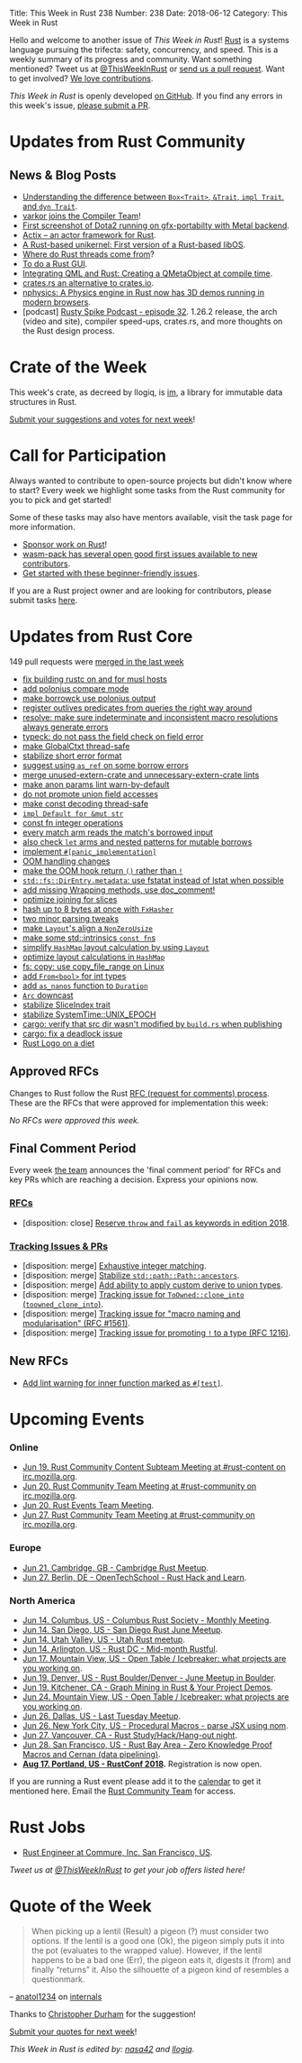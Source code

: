 Title: This Week in Rust 238
Number: 238
Date: 2018-06-12
Category: This Week in Rust

Hello and welcome to another issue of *This Week in Rust*!
[Rust](http://rust-lang.org) is a systems language pursuing the trifecta: safety, concurrency, and speed.
This is a weekly summary of its progress and community.
Want something mentioned? Tweet us at [@ThisWeekInRust](https://twitter.com/ThisWeekInRust) or [send us a pull request](https://github.com/cmr/this-week-in-rust).
Want to get involved? [We love contributions](https://github.com/rust-lang/rust/blob/master/CONTRIBUTING.md).

*This Week in Rust* is openly developed [on GitHub](https://github.com/cmr/this-week-in-rust).
If you find any errors in this week's issue, [please submit a PR](https://github.com/cmr/this-week-in-rust/pulls).

# Updates from Rust Community

## News & Blog Posts

* [Understanding the difference between `Box<Trait>`, `&Trait`, `impl Trait`, and `dyn Trait`](https://joshleeb.com/posts/rust-traits-and-trait-objects/).
* [varkor joins the Compiler Team](https://internals.rust-lang.org/t/please-welcome-varkor-to-the-compiler-team/7716)!
* [First screenshot of Dota2 running on gfx-portabilty with Metal backend](https://www.reddit.com/r/rust/comments/8pmniu/first_screenshot_of_dota2_running_on/).
* [Actix – an actor framework for Rust](https://simplabs.com/blog/2018/06/11/actix.html).
* [A Rust-based unikernel: First version of a Rust-based libOS](https://hermitcore.org/2018/06/06/A-Rust-based-Unikernel/).
* [Where do Rust threads come from](http://www.squidarth.com/rc/rust/concurrency/2018/06/09/rust-threads-detach.html)?
* [To do a Rust GUI](https://www.vandenoever.info/blog/2018/06/09/to-do-a-rust-gui.html).
* [Integrating QML and Rust: Creating a QMetaObject at compile time](https://woboq.com/blog/qmetaobject-from-rust.html).
* [crates.rs an alternative to crates.io](https://crates.rs/).
* [nphysics: A Physics engine in Rust now has 3D demos running in modern browsers](http://demo.nphysics.org/).
* [podcast] [Rusty Spike Podcast - episode 32](https://rusty-spike.blubrry.net/2018/06/07/episode-32-jun-6-2018/). 1.26.2 release, the arch (video and site), compiler speed-ups, crates.rs, and more thoughts on the Rust design process.

# Crate of the Week

This week's crate, as decreed by llogiq, is [im](https://docs.rs/im), a library for immutable data structures in Rust.

[Submit your suggestions and votes for next week][submit_crate]!

[submit_crate]: https://users.rust-lang.org/t/crate-of-the-week/2704

# Call for Participation

Always wanted to contribute to open-source projects but didn't know where to start?
Every week we highlight some tasks from the Rust community for you to pick and get started!

Some of these tasks may also have mentors available, visit the task page for more information.

* [Sponsor work on Rust](https://aturon.github.io/sponsor/)!
* [wasm-pack has several open good first issues available to new contributors](https://github.com/ashleygwilliams/wasm-pack/issues?q=is%3Aissue+is%3Aopen+label%3A%22help+wanted%22).
* [Get started with these beginner-friendly issues](https://www.rustaceans.org/findwork/starters).

If you are a Rust project owner and are looking for contributors, please submit tasks [here][guidelines].

[guidelines]: https://users.rust-lang.org/t/twir-call-for-participation/4821

# Updates from Rust Core

149 pull requests were [merged in the last week][merged]

[merged]: https://github.com/search?q=is%3Apr+org%3Arust-lang+is%3Amerged+merged%3A2018-05-21..2018-05-28

* [fix building rustc on and for musl hosts](https://github.com/rust-lang/rust/pull/51063)
* [add polonius compare mode](https://github.com/rust-lang/rust/pull/51138)
* [make borrowck use polonius output](https://github.com/rust-lang/rust/pull/51133)
* [register outlives predicates from queries the right way around](https://github.com/rust-lang/rust/pull/51096)
* [resolve: make sure indeterminate and inconsistent macro resolutions always generate errors](https://github.com/rust-lang/rust/pull/51145)
* [typeck: do not pass the field check on field error](https://github.com/rust-lang/rust/pull/51146)
* [make GlobalCtxt thread-safe](https://github.com/rust-lang/rust/pull/50108)
* [stabilize short error format](https://github.com/rust-lang/rust/pull/49546)
* [suggest using `as_ref` on some borrow errors](https://github.com/rust-lang/rust/pull/51100)
* [merge unused-extern-crate and unnecessary-extern-crate lints](https://github.com/rust-lang/rust/pull/51015)
* [make anon params lint warn-by-default](https://github.com/rust-lang/rust/pull/48309)
* [do not promote union field accesses](https://github.com/rust-lang/rust/pull/51328)
* [make const decoding thread-safe](https://github.com/rust-lang/rust/pull/51060)
* [`impl Default for &mut str`](https://github.com/rust-lang/rust/pull/51306)
* [const fn integer operations](https://github.com/rust-lang/rust/pull/51299)
* [every match arm reads the match's borrowed input](https://github.com/rust-lang/rust/pull/50783)
* [also check `let` arms and nested patterns for mutable borrows](https://github.com/rust-lang/rust/pull/51274)
* [implement `#[panic_implementation]`](https://github.com/rust-lang/rust/pull/50338)
* [OOM handling changes](https://github.com/rust-lang/rust/pull/50880)
* [make the OOM hook return `()` rather than `!`](https://github.com/rust-lang/rust/pull/51264)
* [`std::fs::DirEntry.metadata`: use fstatat instead of lstat when possible](https://github.com/rust-lang/rust/pull/51050)
* [add missing Wrapping methods, use doc_comment!](https://github.com/rust-lang/rust/pull/50465)
* [optimize joining for slices](https://github.com/rust-lang/rust/pull/50340)
* [hash up to 8 bytes at once with `FxHasher`](https://github.com/rust-lang/rust/pull/51019)
* [two minor parsing tweaks](https://github.com/rust-lang/rust/pull/51240)
* [make `Layout`'s align a `NonZeroUsize`](https://github.com/rust-lang/rust/pull/51226)
* [make some std::intrinsics `const fn`s](https://github.com/rust-lang/rust/pull/51171)
* [simplify `HashMap` layout calculation by using `Layout`](https://github.com/rust-lang/rust/pull/51163)
* [optimize layout calculations in `HashMap`](https://github.com/rust-lang/rust/pull/51340)
* [fs: copy: use copy_file_range on Linux](https://github.com/rust-lang/rust/pull/50772)
* [add `From<bool>` for int types](https://github.com/rust-lang/rust/pull/50554)
* [add `as_nanos` function to `Duration`](https://github.com/rust-lang/rust/pull/50167)
* [`Arc` downcast](https://github.com/rust-lang/rust/pull/50836)
* [stabilize SliceIndex trait](https://github.com/rust-lang/rust/pull/51147)
* [stabilize SystemTime::UNIX_EPOCH](https://github.com/rust-lang/rust/pull/51144)
* [cargo: verify that src dir wasn't modified by `build.rs` when publishing](https://github.com/rust-lang/cargo/pull/5584)
* [cargo: fix a deadlock issue](https://github.com/rust-lang/cargo/pull/5570)
* [Rust Logo on a diet](https://github.com/rust-lang/rust-www/pull/915)

## Approved RFCs

Changes to Rust follow the Rust [RFC (request for comments)
process](https://github.com/rust-lang/rfcs#rust-rfcs). These
are the RFCs that were approved for implementation this week:

*No RFCs were approved this week.*

## Final Comment Period

Every week [the team](https://www.rust-lang.org/team.html) announces the
'final comment period' for RFCs and key PRs which are reaching a
decision. Express your opinions now.

### [RFCs](https://github.com/rust-lang/rfcs/labels/final-comment-period)

* [disposition: close] [Reserve `throw` and `fail` as keywords in edition 2018](https://github.com/rust-lang/rfcs/pull/2441).

### [Tracking Issues & PRs](https://github.com/rust-lang/rust/labels/final-comment-period)

* [disposition: merge] [Exhaustive integer matching](https://github.com/rust-lang/rust/pull/50912).
* [disposition: merge] [Stabilize `std::path::Path::ancestors`](https://github.com/rust-lang/rust/pull/50894).
* [disposition: merge] [Add ability to apply custom derive to union types](https://github.com/rust-lang/rust/pull/50383).
* [disposition: merge] [Tracking issue for `ToOwned::clone_into` (`toowned_clone_into`)](https://github.com/rust-lang/rust/issues/41263).
* [disposition: merge] [Tracking issue for "macro naming and modularisation" (RFC #1561)](https://github.com/rust-lang/rust/issues/35896).
* [disposition: merge] [Tracking issue for promoting `!` to a type (RFC 1216)](https://github.com/rust-lang/rust/issues/35121).

## New RFCs

* [Add lint warning for inner function marked as `#[test]`](https://github.com/rust-lang/rfcs/pull/2471).

# Upcoming Events

### Online

* [Jun 19. Rust Community Content Subteam Meeting at #rust-content on irc.mozilla.org](irc://irc.mozilla.org/rust-content).
* [Jun 20. Rust Community Team Meeting at #rust-community on irc.mozilla.org](irc://irc.mozilla.org/rust-community).
* [Jun 20. Rust Events Team Meeting](https://t.me/joinchat/EkKINhHCgZ9llzvPidOssA).
* [Jun 27. Rust Community Team Meeting at #rust-community on irc.mozilla.org](irc://irc.mozilla.org/rust-community).

### Europe

* [Jun 21. Cambridge, GB - Cambridge Rust Meetup](https://www.meetup.com/Cambridge-Rust-Meetup/events/pzwshpyxjbcc/).
* [Jun 27. Berlin, DE - OpenTechSchool - Rust Hack and Learn](https://www.meetup.com/opentechschool-berlin/events/251675898/).

### North America

* [Jun 14. Columbus, US - Columbus Rust Society - Monthly Meeting](https://www.meetup.com/columbus-rs/events/dbcfrpyxjbsb/).
* [Jun 14. San Diego, US - San Diego Rust June Meetup](https://www.meetup.com/San-Diego-Rust/events/251001684/).
* [Jun 14. Utah Valley, US - Utah Rust meetup](https://docs.google.com/document/d/1O8S7IEfDw-3jTN74CWCuKYl_UWxTLd6-epz7NOMDYRg).
* [Jun 14. Arlington, US - Rust DC - Mid-month Rustful](https://www.meetup.com/RustDC/events/250848451).
* [Jun 17. Mountain View, US - Open Table / Icebreaker: what projects are you working on](https://www.meetup.com/Rust-Dev-in-Mountain-View/events/glnfcpyxjbwb/).
* [Jun 19. Denver, US - Rust Boulder/Denver - June Meetup in Boulder](https://www.meetup.com/Rust-Boulder-Denver/events/250076478/).
* [Jun 19. Kitchener, CA - Graph Mining in Rust & Your Project Demos](https://www.meetup.com/Rust-KW/events/251426929/).
* [Jun 24. Mountain View, US - Open Table / Icebreaker: what projects are you working on](https://www.meetup.com/Rust-Dev-in-Mountain-View/events/glnfcpyxjbgc/).
* [Jun 26. Dallas, US - Last Tuesday Meetup](https://www.meetup.com/Dallas-Rust/events/zfgwzmyxjbjc/).
* [Jun 26. New York City, US - Procedural Macros - parse JSX using nom](https://www.meetup.com/Rust-NYC/events/251490499/).
* [Jun 27. Vancouver, CA - Rust Study/Hack/Hang-out night](https://www.meetup.com/Vancouver-Rust/events/dqldspyxjbkc/).
* [Jun 28. San Francisco, US - Rust Bay Area - Zero Knowledge Proof Macros and Cernan (data pipelining)](https://www.meetup.com/Rust-Bay-Area/events/244156617/).
* **[Aug 17. Portland, US - RustConf 2018](http://rustconf.com/).** Registration is now open.

If you are running a Rust event please add it to the [calendar] to get
it mentioned here. Email the [Rust Community Team][community] for access.

[calendar]: https://www.google.com/calendar/embed?src=apd9vmbc22egenmtu5l6c5jbfc%40group.calendar.google.com
[community]: mailto:community-team@rust-lang.org

# Rust Jobs

* [Rust Engineer at Commure, Inc. San Francisco, US](https://news.ycombinator.com/item?id=16968087).

*Tweet us at [@ThisWeekInRust](https://twitter.com/ThisWeekInRust) to get your job offers listed here!*

# Quote of the Week

> When picking up a lentil (Result) a pigeon (?) must consider two options. If the lentil is a good one (Ok), the pigeon simply puts it into the pot (evaluates to the wrapped value). However, if the lentil happens to be a bad one (Err), the pigeon eats it, digests it (from) and finally “returns” it. Also the silhouette of a pigeon kind of resembles a questionmark.

– [anatol1234](https://users.rust-lang.org/u/anatol1234) on [internals](https://internals.rust-lang.org/t/bikeshed-a-consise-verb-for-the-operator/7289/77)

Thanks to [Christopher Durham](https://users.rust-lang.org/u/cad97) for the suggestion!

[Submit your quotes for next week][submit]!

[submit]: http://users.rust-lang.org/t/twir-quote-of-the-week/328

*This Week in Rust is edited by: [nasa42](https://github.com/nasa42) and [llogiq](https://github.com/llogiq).*
